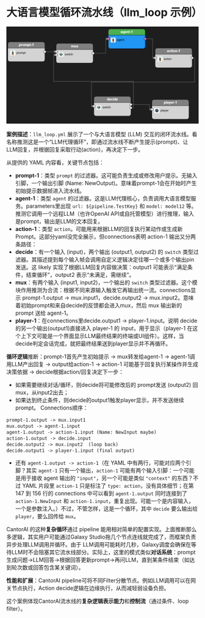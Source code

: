 # 大语言模型循环流水线（llm\_loop 示例）

![image-20250625150826140](images/llmloop.png)

**案例描述**：`llm_loop.yml` 展示了一个与大语言模型 (LLM) 交互的闭环流水线。看名称推测这是一个“LLM代理循环”，即通过流水线不断产生提示(prompt)、让LLM回复，并根据回复采取行动(action)，再决定下一步。

从提供的 YAML 内容看，关键节点包括：

* **prompt-1**：类型 `prompt` 的过滤器。这可能负责生成或修改用户提示。无输入引脚，一个输出引脚 (Name: NewOutput)。意味着prompt-1会在开始时产生初始提示数据帧进入流水线。
* **agent-1**：类型 `agent` 的过滤器。这是LLM代理核心，负责调用大语言模型服务。parameters里出现 `url: ${pipeline.TestKey}` 和 `model: model12` 等。推测它调用一个远程LLM（也许OpenAI API或自托管模型）进行推理，输入是prompt，输出是LLM的文本回复。
* **action-1**：类型 `action`。可能用来根据LLM的回复执行某动作或生成新Prompt。这部分yaml没完全展示，但connections表明 action-1 输出又分两条路径：
* **decide**：有一个输入 (input)，两个输出 (output1, output2) 的 `switch` 类型过滤器。其描述提到每个输入帧会调用自定义逻辑决定往哪一个或多个输出pin发送。这 likely 实现了根据LLM回复内容做决策：output1 可能表示“满足条件，结束循环”，output2 表示“未满足，需继续”。
* **mux**：有两个输入 (input1, input2)，一个输出的 `switch` 类型过滤器。这个模块作用推测为合流：根据不同来源输入触发它再输出统一流。connections显示 prompt-1.output -> mux.input1，decide.output2 -> mux.input2。意味着初始prompt和来自decide的反馈都会进入mux，然后 mux 输出新的 prompt 送给 agent-1。
* **player-1**：在connections里decide.output1 -> player-1.input。说明 decide 的另一个输出(output1)直接进入 player-1 的 input，用于显示（player-1 在这个上下文可能是一个界面显示LLM最终结果的终端或UI组件）。这样，当decide判定会话完成，就把最终结果送到player显示并不再循环。

**循环逻辑**推断：prompt-1首先产生初始提示 -> mux转发给agent-1 -> agent-1调用LLM产出回复 -> output给action-1 -> action-1 可能基于回复执行某操作并生成决策依据 -> decide根据action/回复决定下一步：

* 如果需要继续对话/循环，则decide将可能修改后的 prompt发送 (output2) 回mux，从input2出去；
* 如果达到终止条件，则decide的output1触发player显示，并不发送继续prompt。
  Connections顺序：

```
prompt-1.output -> mux.input1
mux.output -> agent-1.input
agent-1.output -> action-1.input (Name: NewInput maybe)
action-1.output -> decide.input
decide.output2 -> mux.input2  (loop back)
decide.output1 -> player-1.input (final output)
```

- 还有 `agent-1.output -> action-1`（在 YAML 中有两行，可能对应两个引脚？其实 `agent-1` 只有一个输出，`action-1` 可能有两个输入引脚：一个可能是用于接收 agent 输出的 `"input"`，另一个可能是类似 `"context"` 的东西？不过 YAML 片段里 `action-1` 只是标注了 `type: action`，没有具体细节；在第 147 到 156 行的 connections 中可以看到 `agent-1.output` 同时连接到了 `action-1.NewInput` 和 `action-1.input`，重复出现。可能一个是内容输入，一个是参数注入。）不过，不管怎样，这是一个循环，其中 `decide` 要么输出给 `player`，要么回传给 `mux`。

CantorAI 的这种**复杂循环**通过 pipeline 能用相对简单的配置实现。上面推断那么多逻辑，其实用户可能通过Galaxy Studio拖几个节点连线就完成了，而框架负责异步处理LLM调用并循环。由于 LLM调用可能耗时几秒，Galaxy调度会确保在等待LLM时不会阻塞其它流水线部分。实际上，这里的模式类似**对话系统**：prompt生成问题->LLM回答->根据回答更新prompt->再问LLM，直到某条件结束（如达到轮次数或回答包含某关键词）。

**性能和扩展**：CantorAI pipeline可将不同Filter分散节点。例如LLM调用可以在网关节点执行，Action decide逻辑在边缘执行，从而减轻弱设备负担。

这个案例体现CantorAI流水线的**复杂逻辑表示能力**和**控制流**（通过条件、loop filter）。
